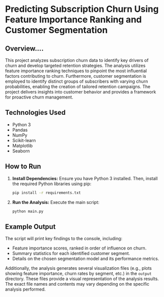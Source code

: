 # Predicting Subscription Churn Using Feature Importance Ranking and Customer Segmentation

## Overview....

This project analyzes subscription churn data to identify key drivers of churn and develop targeted retention strategies.  The analysis utilizes feature importance ranking techniques to pinpoint the most influential factors contributing to churn.  Furthermore, customer segmentation is employed to identify distinct groups of subscribers with varying churn probabilities, enabling the creation of tailored retention campaigns.  The project delivers insights into customer behavior and provides a framework for proactive churn management.

## Technologies Used

* Python 3
* Pandas
* NumPy
* Scikit-learn
* Matplotlib
* Seaborn

## How to Run

1. **Install Dependencies:**  Ensure you have Python 3 installed.  Then, install the required Python libraries using pip:

   ```bash
   pip install -r requirements.txt
   ```

2. **Run the Analysis:** Execute the main script:

   ```bash
   python main.py
   ```

## Example Output

The script will print key findings to the console, including:

* Feature importance scores, ranked in order of influence on churn.
* Summary statistics for each identified customer segment.
*  Details on the chosen segmentation model and its performance metrics.

Additionally, the analysis generates several visualization files (e.g., plots showing feature importance, churn rates by segment, etc.) in the `output` directory.  These files provide a visual representation of the analysis results.  The exact file names and contents may vary depending on the specific analysis performed.
